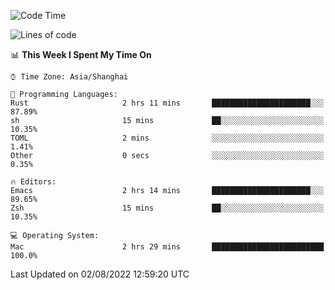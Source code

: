<!--START_SECTION:waka-->
![Code Time](http://img.shields.io/badge/Code%20Time-752%20hrs%2055%20mins-blue)

![Lines of code](https://img.shields.io/badge/From%20Hello%20World%20I%27ve%20Written-22%20Thousand%20lines%20of%20code-blue)

📊 **This Week I Spent My Time On** 

```text
⌚︎ Time Zone: Asia/Shanghai

💬 Programming Languages: 
Rust                     2 hrs 11 mins       ██████████████████████░░░   87.89% 
sh                       15 mins             ██░░░░░░░░░░░░░░░░░░░░░░░   10.35% 
TOML                     2 mins              ░░░░░░░░░░░░░░░░░░░░░░░░░   1.41% 
Other                    0 secs              ░░░░░░░░░░░░░░░░░░░░░░░░░   0.35%

🔥 Editors: 
Emacs                    2 hrs 14 mins       ██████████████████████░░░   89.65% 
Zsh                      15 mins             ██░░░░░░░░░░░░░░░░░░░░░░░   10.35%

💻 Operating System: 
Mac                      2 hrs 29 mins       █████████████████████████   100.0%

```


 Last Updated on 02/08/2022 12:59:20 UTC
<!--END_SECTION:waka-->
